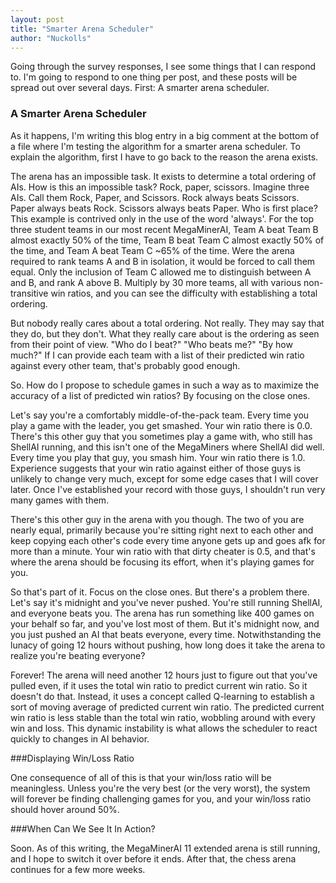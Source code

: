 ```yaml
---
layout: post
title: "Smarter Arena Scheduler"
author: "Nuckolls"
---
```


Going through the survey responses, I see some things that I can
respond to. I'm going to respond to one thing per post, and these
posts will be spread out over several days. First: A smarter arena
scheduler.


### A Smarter Arena Scheduler

As it happens, I'm writing this blog entry in a big comment at the
bottom of a file where I'm testing the algorithm for a smarter arena
scheduler. To explain the algorithm, first I have to go back to the
reason the arena exists.

The arena has an impossible task. It exists to determine a total
ordering of AIs. How is this an impossible task? Rock, paper,
scissors. Imagine three AIs. Call them Rock, Paper, and Scissors. Rock
always beats Scissors. Paper always beats Rock. Scissors always beats
Paper. Who is first place? This example is contrived only in the use
of the word 'always'. For the top three student teams in our most
recent MegaMinerAI, Team A beat Team B almost exactly 50% of the time,
Team B beat Team C almost exactly 50% of the time, and Team A beat
Team C ~65% of the time. Were the arena required to rank teams A and B
in isolation, it would be forced to call them equal. Only the
inclusion of Team C allowed me to distinguish between A and B, and
rank A above B. Multiply by 30 more teams, all with various
non-transitive win ratios, and you can see the difficulty with
establishing a total ordering.

But nobody really cares about a total ordering. Not really. They may
say that they do, but they don't. What they really care about is the
ordering as seen from their point of view. "Who do I beat?" "Who beats
me?" "By how much?" If I can provide each team with a list of their
predicted win ratio against every other team, that's probably good
enough.

So. How do I propose to schedule games in such a way as to maximize
the accuracy of a list of predicted win ratios? By focusing on the
close ones.

Let's say you're a comfortably middle-of-the-pack team. Every time you
play a game with the leader, you get smashed. Your win ratio there is
0.0. There's this other guy that you sometimes play a game with, who
still has ShellAI running, and this isn't one of the MegaMiners where
ShellAI did well. Every time you play that guy, you smash him. Your
win ratio there is 1.0. Experience suggests that your win ratio
against either of those guys is unlikely to change very much, except
for some edge cases that I will cover later. Once I've established
your record with those guys, I shouldn't run very many games with
them.

There's this other guy in the arena with you though. The two of you
are nearly equal, primarily because you're sitting right next to each
other and keep copying each other's code every time anyone gets up and
goes afk for more than a minute. Your win ratio with that dirty
cheater is 0.5, and that's where the arena should be focusing its
effort, when it's playing games for you.

So that's part of it. Focus on the close ones. But there's a problem
there.  Let's say it's midnight and you've never pushed. You're still
running ShellAI, and everyone beats you. The arena has run something
like 400 games on your behalf so far, and you've lost most of
them. But it's midnight now, and you just pushed an AI that beats
everyone, every time. Notwithstanding the lunacy of going 12 hours
without pushing, how long does it take the arena to realize you're
beating everyone?

Forever! The arena will need another 12 hours just to figure out that
you've pulled even, if it uses the total win ratio to predict current
win ratio. So it doesn't do that. Instead, it uses a concept called
Q-learning to establish a sort of moving average of predicted current
win ratio. The predicted current win ratio is less stable than the
total win ratio, wobbling around with every win and loss. This dynamic
instability is what allows the scheduler to react quickly to changes
in AI behavior.

###Displaying Win/Loss Ratio

One consequence of all of this is that your win/loss ratio will be
meaningless. Unless you're the very best (or the very worst), the
system will forever be finding challenging games for you, and your
win/loss ratio should hover around 50%.

###When Can We See It In Action?

Soon. As of this writing, the MegaMinerAI 11 extended arena is still
running, and I hope to switch it over before it ends. After that, the
chess arena continues for a few more weeks.
